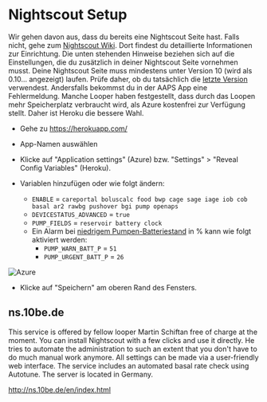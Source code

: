# Nightscout Setup

Wir gehen davon aus, dass du bereits eine Nightscout Seite hast. Falls nicht, gehe zum [Nightscout Wiki](http://www.nightscout.info/wiki/welcome/set-up-nightscout-using-heroku). Dort findest du detaillierte Informationen zur Einrichtung. Die unten stehenden Hinweise beziehen sich auf die Einstellungen, die du zusätzlich in deiner Nightscout Seite vornehmen musst. Deine Nightscout Seite muss mindestens unter Version 10 (wird als 0.10... angezeigt) laufen. Prüfe daher, ob du tatsächlich die [letzte Version](http://www.nightscout.info/wiki/welcome/how-to-update-to-latest-cgm-remote-monitor-aka-cookie) verwendest. Andersfalls bekommst du in der AAPS App eine Fehlermeldung. Manche Looper haben festgestellt, dass durch das Loopen mehr Speicherplatz verbraucht wird, als Azure kostenfrei zur Verfügung stellt. Daher ist Heroku die bessere Wahl.

* Gehe zu https://herokuapp.com/

* App-Namen auswählen

* Klicke auf "Application settings" (Azure) bzw. "Settings" > "Reveal Config Variables" (Heroku).

* Variablen hinzufügen oder wie folgt ändern:
  
  * `ENABLE` = `careportal boluscalc food bwp cage sage iage iob cob basal ar2 rawbg pushover bgi pump openaps`
  * `DEVICESTATUS_ADVANCED` = `true`
  * `PUMP_FIELDS` = `reservoir battery clock`
  * Ein Alarm bei [niedrigem Pumpen-Batteriestand](https://github.com/nightscout/cgm-remote-monitor#pump-pump-monitoring) in % kann wie folgt aktiviert werden: 
    * `PUMP_WARN_BATT_P` = `51`
    * `PUMP_URGENT_BATT_P` = `26`

![Azure](../../images/nightscout1.png)

* Klicke auf "Speichern" am oberen Rand des Fensters.

## ns.10be.de

This service is offered by fellow looper Martin Schiftan free of charge at the moment. You can install Nightscout with a few clicks and use it directly. He tries to automate the administration to such an extent that you don't have to do much manual work anymore. All settings can be made via a user-friendly web interface. The service includes an automated basal rate check using Autotune. The server is located in Germany.

<http://ns.10be.de/en/index.html>